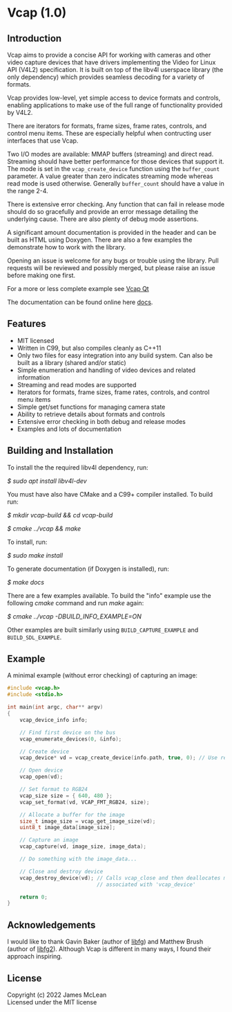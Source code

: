 # Vcap (1.0)

## Introduction

Vcap aims to provide a concise API for working with cameras and other video capture devices that have drivers implementing the Video for Linux API (V4L2) specification. It is built on top of the libv4l userspace library (the only dependency) which provides seamless decoding for a variety of formats.

Vcap provides low-level, yet simple access to device formats and controls, enabling applications to make use of the full range of functionality provided by V4L2.

There are iterators for formats, frame sizes, frame rates, controls, and control menu items. These are especially helpful when contructing user interfaces that use Vcap.

Two I/O modes are available: MMAP buffers (streaming) and direct read. Streaming should have better performance for those devices that support it. The mode is set in the `vcap_create_device` function using the `buffer_count` parameter. A value greater than zero indicates streaming mode whereas read mode is used otherwise. Generally `buffer_count` should have a value in the range 2-4.

There is extensive error checking. Any function that can fail in release mode should do so gracefully and provide an error message detailing the underlying cause. There are also plenty of debug mode assertions.

A significant amount documentation is provided in the header and can be built as HTML using Doxygen. There are also a few examples the demonstrate how to work with the library. 

Opening an issue is welcome for any bugs or trouble using the library. Pull requests will be reviewed and possibly merged, but please raise an issue before making one first.

For a more or less complete example see [Vcap Qt](https://github.com/empyreanx/vcap-qt)

The documentation can be found online here [docs](https://empyreanx.github.io/docs/vcap/index.html).

## Features

* MIT licensed
* Written in C99, but also compiles cleanly as C++11
* Only two files for easy integration into any build system. Can also be built as a library (shared and/or static)
* Simple enumeration and handling of video devices and related information
* Streaming and read modes are supported
* Iterators for formats, frame sizes, frame rates, controls, and control menu items
* Simple get/set functions for managing camera state
* Ability to retrieve details about formats and controls
* Extensive error checking in both debug and release modes
* Examples and lots of documentation

## Building and Installation

To install the the required libv4l dependency, run:

*$ sudo apt install libv4l-dev*

You must have also have CMake and a C99+ compiler installed. To build run:

*$ mkdir vcap-build && cd vcap-build*

*$ cmake ../vcap && make*

To install, run:

*$ sudo make install*

To generate documentation (if Doxygen is installed), run:

*$ make docs*

There are a few examples available. To build the "info" example use the following *cmake* command and run *make* again:

*$ cmake ../vcap -DBUILD\_INFO\_EXAMPLE=ON*

Other examples are built similarly using `BUILD_CAPTURE_EXAMPLE` and `BUILD_SDL_EXAMPLE`.

## Example

A minimal example (without error checking) of capturing an image:

```c
#include <vcap.h>
#include <stdio.h>

int main(int argc, char** argv)
{
    vcap_device_info info;

    // Find first device on the bus
    vcap_enumerate_devices(0, &info);

    // Create device
    vcap_device* vd = vcap_create_device(info.path, true, 0); // Use read mode

    // Open device
    vcap_open(vd);

    // Set format to RGB24
    vcap_size size = { 640, 480 };
    vcap_set_format(vd, VCAP_FMT_RGB24, size);

    // Allocate a buffer for the image
    size_t image_size = vcap_get_image_size(vd);
    uint8_t image_data[image_size];

    // Capture an image
    vcap_capture(vd, image_size, image_data);

    // Do something with the image_data...

    // Close and destroy device 
    vcap_destroy_device(vd); // Calls vcap_close and then deallocates memory 
                             // associated with 'vcap_device'

    return 0;
}
```

## Acknowledgements
I would like to thank Gavin Baker (author of [libfg](http://antonym.org/libfg/)) and Matthew Brush (author of [libfg2](https://github.com/codebrainz/libfg2)). Although Vcap is different in many ways, I found their approach inspiring.

## License
Copyright (c) 2022 James McLean <br/>
Licensed under the MIT license

